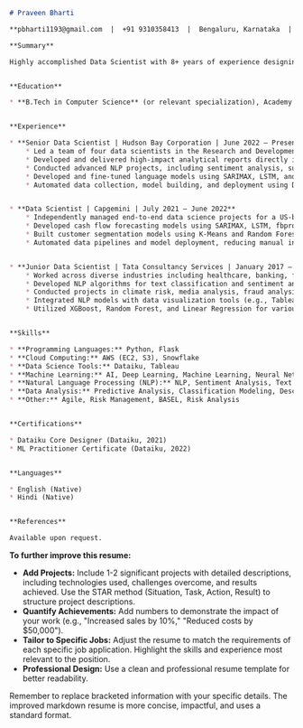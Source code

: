 ```markdown
# Praveen Bharti

**pbharti1193@gmail.com  |  +91 9310358413  |  Bengaluru, Karnataka  |  [linkedin.com/in/praveen-bharti-028521176](https://www.linkedin.com/in/praveen-bharti-028521176)**

**Summary**

Highly accomplished Data Scientist with 8+ years of experience designing and implementing data-driven solutions to solve complex business problems. Proven ability to improve data processing efficiency, accuracy, and utility, as demonstrated by a 21% reduction in data redundancy and a 17% increase in predictive model accuracy. Expertise in machine learning, NLP, data visualization, and team leadership.  Proficient in leveraging tools such as Dataiku and AWS for model building and deployment.


**Education**

* **B.Tech in Computer Science** (or relevant specialization), Academy of Technology, WBUT, 2016  *(Add GPA if above 3.5)*


**Experience**

* **Senior Data Scientist | Hudson Bay Corporation | June 2022 – Present**
    * Led a team of four data scientists in the Research and Development department, focusing on information retrieval, NLP, and knowledge graph technologies.
    * Developed and delivered high-impact analytical reports directly influencing company performance and presented findings to senior management.
    * Conducted advanced NLP projects, including sentiment analysis, summarization, and relationship extraction, utilizing self-attention mechanisms and Transformers.
    * Developed and fine-tuned language models using SARIMAX, LSTM, and other regression techniques.
    * Automated data collection, model building, and deployment using Dataiku and AWS.  *(Quantify impact wherever possible, e.g., "Reduced model training time by X%")*


* **Data Scientist | Capgemini | July 2021 – June 2022**
    * Independently managed end-to-end data science projects for a US-based client.
    * Developed cash flow forecasting models using SARIMAX, LSTM, fbprophet, and ARIMA. *(Quantify the improvement in forecast accuracy.)*
    * Built customer segmentation models using K-Means and Random Forest. *(Mention the improvement in customer targeting or revenue.)*
    * Automated data pipelines and model deployment, reducing manual intervention by 95%.


* **Junior Data Scientist | Tata Consultancy Services | January 2017 – May 2021**
    * Worked across diverse industries including healthcare, banking, finance, and insurance.
    * Developed NLP algorithms for text classification and sentiment analysis using NLTK and spaCy. *(Give examples of projects and their impact.)*
    * Conducted projects in climate risk, media analysis, fraud analysis, and financial risk assessment. *(Quantify the impact of your analysis.)*
    * Integrated NLP models with data visualization tools (e.g., Tableau) to effectively communicate insights.
    * Utilized XGBoost, Random Forest, and Linear Regression for various regression modeling projects.


**Skills**

* **Programming Languages:** Python, Flask
* **Cloud Computing:** AWS (EC2, S3), Snowflake
* **Data Science Tools:** Dataiku, Tableau
* **Machine Learning:** AI, Deep Learning, Machine Learning, Neural Networks, RNN, CNN, LSTM, SARIMAX,  XGBoost, Random Forest, K-Means, Linear Regression
* **Natural Language Processing (NLP):** NLP, Sentiment Analysis, Text Mining, Word2Vec,  LLM, Generative AI
* **Data Analysis:** Predictive Analysis, Classification Modeling, Descriptive Analysis, Statistical Modeling
* **Other:** Agile, Risk Management, BASEL, Risk Analysis


**Certifications**

* Dataiku Core Designer (Dataiku, 2021)
* ML Practitioner Certificate (Dataiku, 2022)


**Languages**

* English (Native)
* Hindi (Native)


**References**

Available upon request.

```

**To further improve this resume:**

* **Add Projects:** Include 1-2 significant projects with detailed descriptions, including technologies used, challenges overcome, and results achieved.  Use the STAR method (Situation, Task, Action, Result) to structure project descriptions.
* **Quantify Achievements:**  Add numbers to demonstrate the impact of your work (e.g., "Increased sales by 10%," "Reduced costs by $50,000").
* **Tailor to Specific Jobs:** Adjust the resume to match the requirements of each specific job application. Highlight the skills and experience most relevant to the position.
* **Professional Design:** Use a clean and professional resume template for better readability.


Remember to replace bracketed information with your specific details.  The improved markdown resume is more concise, impactful, and uses a standard format.
